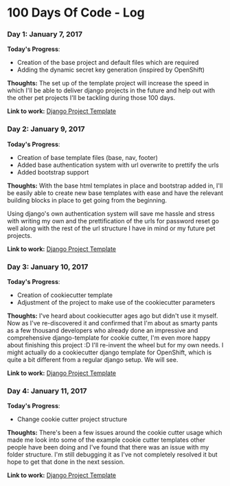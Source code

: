 # 100 Days Of Code - Log

### Day 1: January 7, 2017

**Today's Progress**: 
* Creation of the base project and default files which are required
* Adding the dynamic secret key generation (inspired by OpenShift)

**Thoughts:** 
The set up of the template project will increase the speed in which I'll be able
to deliver django projects in the future and help out with the other pet projects
I'll be tackling during those 100 days.

**Link to work:** [Django Project Template](https://github.com/Sascha-Peter/django-project-template)

### Day 2: January 9, 2017

**Today's Progress**: 
* Creation of base template files (base, nav, footer)
* Added base authentication system with url overwrite to prettify the urls
* Added bootstrap support

**Thoughts:** 
With the base html templates in place and bootstrap added in, I'll be easily able
to create new base templates with ease and have the relevant building blocks in place
to get going from the beginning.

Using django's own authentication system will save me hassle and stress with writing my
own and the prettification of the urls for password reset go well along with the rest
of the url structure I have in mind or my future pet projects.

**Link to work:** [Django Project Template](https://github.com/Sascha-Peter/django-project-template)

### Day 3: January 10, 2017

**Today's Progress**: 
* Creation of cookiecutter template
* Adjustment of the project to make use of the cookiecutter parameters

**Thoughts:** 
I've heard about cookiecutter ages ago but didn't use it myself. Now as I've re-discovered it
and confirmed that I'm about as smarty pants as a few thousand developers who already done an
impressive and comprehensive django-template for cookie cutter, I'm even more happy about finishing
this project :D I'll re-invent the wheel but for my own needs. I might actually do a cookiecutter
django template for OpenShift, which is quite a bit different from a regular django setup. We will see.

**Link to work:** [Django Project Template](https://github.com/Sascha-Peter/django-project-template)

### Day 4: January 11, 2017

**Today's Progress**: 
* Change cookie cutter project structure

**Thoughts:** 
There's been a few issues around the cookie cutter usage which made me look into some of the 
example cookie cutter templates other people have been doing and I've found that there was an issue
with my folder structure. I'm still debugging it as I've not completely resolved it but hope to get that
done in the next session.

**Link to work:** [Django Project Template](https://github.com/Sascha-Peter/django-project-template)